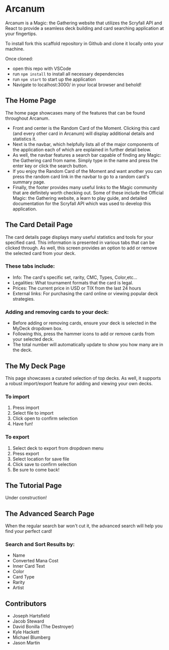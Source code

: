 # Arcanum

Arcanum is a Magic: the Gathering website that utilizes the Scryfall API and React to provide a seamless deck building and card searching application at your fingertips.

To install fork this scaffold repository in Github and clone it locally onto your machine.

Once cloned:
* open this repo with VSCode
* run `npm install` to install all necessary dependencies
* run `npm start` to start up the application
* Navigate to localhost:3000/ in your local browser and behold!


## The Home Page

The home page showcases many of the features that can be found throughout Arcanum.

- Front and center is the Random Card of the Moment.  Clicking this card (and every other card in Arcanum) will display additional details and statistics it.
- Next is the navbar, which helpfully lists all of the major components of the application each of which are explained in further detail below.
- As well, the navbar features a search bar capable of finding any Magic: the Gathering card from name. Simply type in the name and press the enter key or click the search button.
- If you enjoy the Random Card of the Moment and want another you can press the random card link in the navbar to go to a random card's summary page.
- Finally, the footer provides many useful links to the Magic community that are definitely worth checking out.  Some of these include the Official Magic: the Gathering website, a learn to play guide, and detailed documentation for the Scryfall API which was used to develop this application.

## The Card Detail Page
The card details page displays many useful statistics and tools for your specified card.  This information is presented in various tabs that can be clicked through.  As well, this screen provides an option to add or remove the selected card from your deck.

### These tabs include:
* Info: The card's specific set, rarity, CMC, Types, Color,etc...
* Legalities: What tournament formats that the card is legal.
* Prices: The current price in USD or TIX from the last 24 hours
* External links: For purchasing the card online or viewing popular deck strategies.

### Adding and removing cards to your deck:
* Before adding or removing cards, ensure your deck is selected in the MyDeck dropdown box.
* Following this, press the hammer icons to add or remove cards from your selected deck.
* The total number will automatically update to show you how many are in the deck.

## The My Deck Page
This page showcases a curated selection of top decks.  As well, it supports a robust import/export feature for adding and viewing your own decks.

### To import
 1. Press import
 1. Select file to import
 1. Click open to confirm selection
 1. Have fun!

### To export
 1. Select deck to export from dropdown menu
 1. Press export
 1. Select location for save file
 1. Click save to confirm selection
 1. Be sure to come back!

## The Tutorial Page
Under construction!

## The Advanced Search Page
When the regular search bar won't cut it, the advanced search will help you find your perfect card!

### Search and Sort Results by:
* Name
* Converted Mana Cost
* Inner Card Text
* Color
* Card Type
* Rarity
* Artist

## Contributors
 - Joseph Hartsfield
 - Jacob Steward
 - David Bonilla (The Destroyer)
 - Kyle Hackett
 - Michael Blumberg
 - Jason Martin

